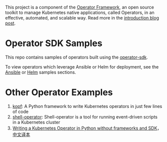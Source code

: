 This project is a component of the [Operator Framework](https://github.com/operator-framework), an open source toolkit to manage Kubernetes native applications, called Operators, in an effective, automated, and scalable way. Read more in the [introduction blog post](https://coreos.com/blog/introducing-operator-framework).

# Operator SDK Samples
This repo contains samples of operators built using the [operator-sdk][operator_sdk].

To view operators which leverage Ansible or Helm for deployment, see the [Ansible][ansible_examples] or [Helm][helm_examples] samples sections.

[operator_sdk]:https://github.com/coreos/operator-sdk
[ansible_examples]:./ansible/
[helm_examples]:./helm/

# Other Operator Examples
1. [kopf](https://github.com/zalando-incubator/kopf): A Python framework to write Kubernetes operators in just few lines of code
1. [shell-operator](https://github.com/flant/shell-operator): Shell-operator is a tool for running event-driven scripts in a Kubernetes cluster
1. [Writing a Kubernetes Operator in Python without frameworks and SDK](https://medium.com/flant-com/kubernetes-operator-in-python-451f2d2e33f3)，[中文译本](https://www.servicemesher.com/blog/kubernetes-operator-in-python/)
